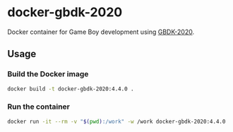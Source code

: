 # docker-gbdk-2020

Docker container for Game Boy development using [GBDK-2020](https://github.com/gbdk-2020/gbdk-2020).

## Usage

### Build the Docker image

```bash
docker build -t docker-gbdk-2020:4.4.0 .
```

### Run the container

```bash
docker run -it --rm -v "$(pwd):/work" -w /work docker-gbdk-2020:4.4.0
```
